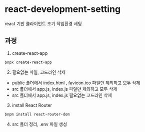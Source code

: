 # react-development-setting

react 기반 클라이언트 초기 작업환경 세팅

## 과정

1. create-react-app
```
$npx create-react-app
```

2. 필요없는 파일, 코드라인 삭제
- public 폴더에서 index.html , favicon.ico 파일만 제외하고 모두 삭제
- src 폴더에서 app.js, index.js 파일만 제외하고 모두 삭제
- src 폴더에서 app.js, index.js 필요없는 코드라인 삭제

3. install React Router
```
$npm install react-router-dom
```

4. src 폴더 정리, .env 파일 생성